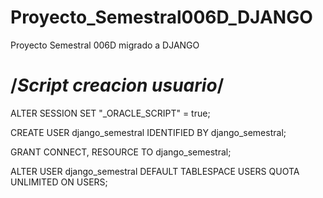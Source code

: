 # Proyecto_Semestral006D_DJANGO
Proyecto Semestral 006D migrado a DJANGO

# /*Script creacion usuario*/
ALTER SESSION SET "_ORACLE_SCRIPT" = true;

CREATE USER django_semestral IDENTIFIED BY django_semestral;

GRANT CONNECT, RESOURCE TO django_semestral;

ALTER USER django_semestral DEFAULT TABLESPACE USERS QUOTA UNLIMITED ON USERS;
